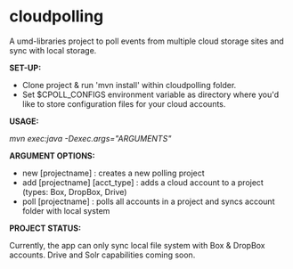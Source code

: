 # cloudpolling
A umd-libraries project to poll events from multiple cloud storage sites and sync with local storage.

**SET-UP:**
* Clone project & run 'mvn install' within cloudpolling folder.
* Set $CPOLL_CONFIGS environment variable as directory where you'd like to store configuration files for your cloud accounts.

**USAGE:**

*mvn exec:java -Dexec.args="ARGUMENTS"*

**ARGUMENT OPTIONS:**

* new [projectname] : creates a new polling project  
* add [projectname] [acct_type] : adds a cloud account to a project (types: Box, DropBox, Drive)  
* poll [projectname] : polls all accounts in a project and syncs account folder with local system  


**PROJECT STATUS:**  

Currently, the app can only sync local file system with Box & DropBox accounts. Drive and Solr capabilities coming soon.

